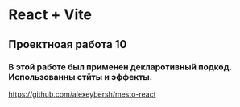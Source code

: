 # React + Vite

## Проектноая работа 10

### В этой работе был применен декларотивный подкод. Использованны стйты и эффекты.

https://github.com/alexeybersh/mesto-react
